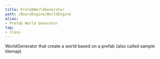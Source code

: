```yaml
---
title: PrefabWorldGenerator
path: /BoardEngine/WorldEngine
alias: 
- Prefab World Generator
tag: 
- class
---
```

WorldGenerator that create a world based on a prefab (also called sample tilemap)  
